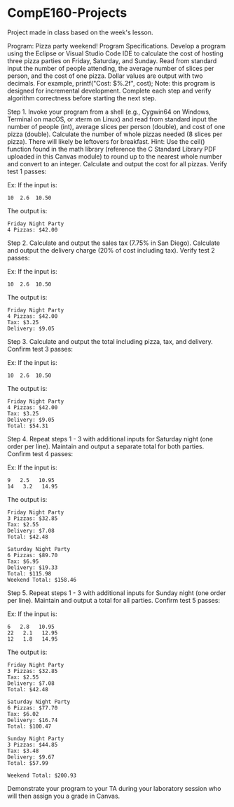 # CompE160-Projects
Project made in class based on the week's lesson.

Program: Pizza party weekend!
Program Specifications. Develop a program using the Eclipse or Visual Studio Code IDE to calculate the cost of hosting three pizza parties on Friday, Saturday, and Sunday. Read from standard input the number of people attending, the average number of slices per person, and the cost of one pizza. Dollar values are output with two decimals. For example, printf("Cost: $%.2f", cost);
Note: this program is designed for incremental development. Complete each step and verify algorithm correctness before starting the next step.

Step 1. Invoke your program from a shell (e.g., Cygwin64 on Windows, Terminal on macOS, or xterm on Linux) and read from standard input the number of people (int), average slices per person (double), and cost of one pizza (double). Calculate the number of whole pizzas needed (8 slices per pizza). There will likely be leftovers for breakfast. Hint: Use the ceil() function found in the math library (reference the C Standard Library PDF uploaded in this Canvas module) to round up to the nearest whole number and convert to an integer. Calculate and output the cost for all pizzas. Verify test 1 passes:

Ex: If the input is:

    10  2.6  10.50
    
The output is:

    Friday Night Party
    4 Pizzas: $42.00

Step 2. Calculate and output the sales tax (7.75% in San Diego). Calculate and output the delivery charge (20% of cost including tax). Verify test 2 passes:

Ex: If the input is:

    10  2.6  10.50
    
The output is:

    Friday Night Party
    4 Pizzas: $42.00 
    Tax: $3.25
    Delivery: $9.05 

Step 3. Calculate and output the total including pizza, tax, and delivery. Confirm test 3 passes:

Ex: If the input is:

    10  2.6  10.50

The output is:

    Friday Night Party
    4 Pizzas: $42.00
    Tax: $3.25
    Delivery: $9.05
    Total: $54.31

Step 4. Repeat steps 1 - 3 with additional inputs for Saturday night (one order per line). Maintain and output a separate total for both parties. Confirm test 4 passes:

Ex: If the input is:

    9   2.5   10.95
    14   3.2   14.95

The output is:

    Friday Night Party
    3 Pizzas: $32.85
    Tax: $2.55
    Delivery: $7.08
    Total: $42.48

    Saturday Night Party
    6 Pizzas: $89.70
    Tax: $6.95
    Delivery: $19.33
    Total: $115.98
    Weekend Total: $158.46 

Step 5. Repeat steps 1 - 3 with additional inputs for Sunday night (one order per line). Maintain and output a total for all parties. Confirm test 5 passes:

Ex: If the input is:

    6   2.8   10.95
    22   2.1   12.95
    12   1.8   14.95

The output is:

    Friday Night Party
    3 Pizzas: $32.85
    Tax: $2.55
    Delivery: $7.08
    Total: $42.48

    Saturday Night Party
    6 Pizzas: $77.70
    Tax: $6.02
    Delivery: $16.74
    Total: $100.47

    Sunday Night Party
    3 Pizzas: $44.85
    Tax: $3.48
    Delivery: $9.67
    Total: $57.99

    Weekend Total: $200.93

Demonstrate your program to your TA during your laboratory session who will then assign you a grade in Canvas.
